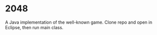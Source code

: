 # 2048
A Java implementation of the well-known game. Clone repo and open in Eclipse, then run main class. 
